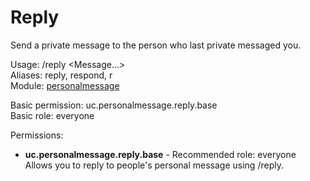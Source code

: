 Reply
====
Send a private message to the person who last private messaged you.

Usage: /reply \<Message…\><br>
Aliases: reply, respond, r<br>
Module: [personalmessage](../modules/personalmessage.md)<br>

Basic permission: uc.personalmessage.reply.base<br>
Basic role: everyone<br>

Permissions: <br>
* **uc.personalmessage.reply.base** - Recommended role: everyone<br>Allows you to reply to people's personal message using /reply.
